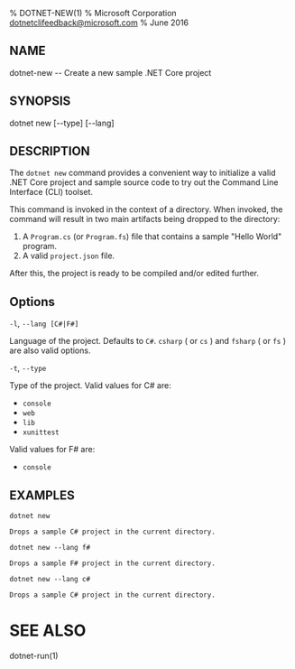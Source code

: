% DOTNET-NEW(1)
% Microsoft Corporation dotnetclifeedback@microsoft.com
% June 2016

## NAME
dotnet-new -- Create a new sample .NET Core project

## SYNOPSIS
dotnet new [--type] [--lang]

## DESCRIPTION
The `dotnet new` command provides a convenient way to initialize a valid .NET Core project and sample source code to try out the Command Line Interface (CLI) toolset. 

This command is invoked in the context of a directory. When invoked, the command will result in two main artifacts being dropped to the directory: 

1. A `Program.cs` (or `Program.fs`) file that contains a sample "Hello World" program.
2. A valid `project.json` file.

After this, the project is ready to be compiled and/or edited further. 

## Options

`-l`, `--lang [C#|F#]`

Language of the project. Defaults to `C#`. `csharp` ( or `cs` ) and `fsharp` ( or `fs` ) are also valid options.

`-t`, `--type`

Type of the project. Valid values for C# are:

* `console`
* `web`
* `lib`
* `xunittest`

Valid values for F# are:

* `console`

## EXAMPLES

`dotnet new`
    
    Drops a sample C# project in the current directory.

`dotnet new --lang f#`
    
    Drops a sample F# project in the current directory.

`dotnet new --lang c#`
    
    Drops a sample C# project in the current directory.

# SEE ALSO
dotnet-run(1)
